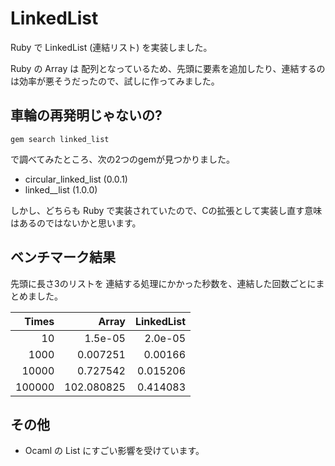 # LinkedList

Ruby で LinkedList (連結リスト) を実装しました。

Ruby の Array は 配列となっているため、先頭に要素を追加したり、連結するのは効率が悪そうだったので、試しに作ってみました。

## 車輪の再発明じゃないの?

`gem search linked_list`

で調べてみたところ、次の2つのgemが見つかりました。

* circular_linked_list (0.0.1)
* linked__list (1.0.0)

しかし、どちらも Ruby で実装されていたので、Cの拡張として実装し直す意味はあるのではないかと思います。

## ベンチマーク結果

先頭に長さ3のリストを 連結する処理にかかった秒数を、連結した回数ごとにまとめました。

| Times | Array | LinkedList |
|------:|------:|-----------:|
| 10 | 1.5e-05 | 2.0e-05 |
| 1000 | 0.007251 | 0.00166 |
| 10000 | 0.727542 | 0.015206 |
| 100000 | 102.080825 | 0.414083 |

## その他

* Ocaml の List にすごい影響を受けています。
